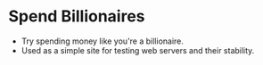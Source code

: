 # Spend Billionaires
- Try spending money like you're a billionaire.
- Used as a simple site for testing web servers and their stability.
